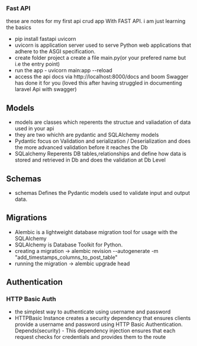 ### Fast API 
these are notes for my first api crud app With FAST API. i am just learning the basics

-  pip install fastapi uvicorn 
-  uvicorn is application server used to serve Python web applications that adhere to the ASGI specification.
-  create folder project a create a file main.py(or your prefered name but i.e the entry point) 
-  run the app - uvicorn main:app --reload 
-  access the api  docs via http://localhost:8000/docs and boom Swagger has done it for you (loved this after having     struggled in documenting laravel Api with swagger)


## Models

- models are classes which reperents the structue and valiadation of data used in your api
- they are two whichh are pydantic and SQLAlchemy models
- Pydantic focus on Validation and serialization / Deserialization  and does the more       advanced validation before it reaches the Db
- SQLalchemy Reperents DB tables,relationships and define how data is stored and retrieved in Db and does the validation at Db Level

## Schemas
- schemas Defines the Pydantic models used to validate input and output data.


## Migrations

- Alembic is a lightweight database migration tool for usage with the SQLAlchemy
- SQLAlchemy is Database Toolkit for Python.
- creating a migration ->  alembic revision --autogenerate -m "add_timestamps_columns_to_post_table"
- running the migration -> alembic upgrade head


## Authentication
### HTTP Basic Auth
- the simplest way to authenticate using username and password
- HTTPBasic Instance creates a security dependency that ensures clients provide a username   and password using HTTP  Basic Authentication.
Depends(security) - This dependency injection ensures that each request checks for credentials and provides them to the route